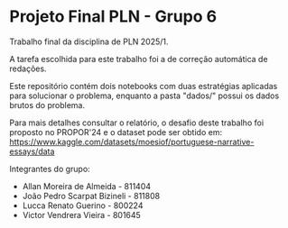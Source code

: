 # Projeto Final PLN - Grupo 6

Trabalho final da disciplina de PLN 2025/1.

A tarefa escolhida para este trabalho foi a de correção automática de redações.

Este repositório contém dois notebooks com duas estratégias aplicadas para solucionar o problema, enquanto a pasta "dados/" possui os dados brutos do problema.

Para mais detalhes consultar o relatório, o desafio deste trabalho foi proposto no PROPOR'24 e o dataset pode ser obtido em: https://www.kaggle.com/datasets/moesiof/portuguese-narrative-essays/data

Integrantes do grupo: 
* Allan Moreira de Almeida - 811404
* João Pedro Scarpat Bizineli - 811808
* Lucca Renato Guerino - 800224 
* Victor Vendrera Vieira - 801645
